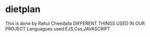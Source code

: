 # dietplan
This is done by 
Rahul Cheedalla
DIFFERENT THINGS USED IN OUR PROJECT
Languagues used:EJS,Css,JAVASCRIPT
